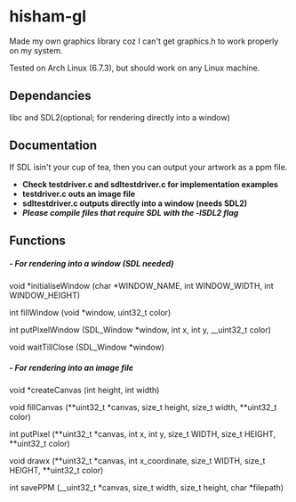 # hisham-gl

Made my own graphics library coz I can't get graphics.h to work properly on my system.

Tested on Arch Linux (6.7.3), but should work on any Linux machine.

## Dependancies

libc and SDL2(optional; for rendering directly into a window)

## Documentation

If SDL isin't your cup of tea, then you can output your artwork as a ppm file.

- **Check testdriver.c and sdltestdriver.c for implementation examples**
- **testdriver.c outs an image file** <br>
- **sdltestdriver.c outputs directly into a window (needs SDL2)** <br>
- **_Please compile files that require SDL with the -lSDL2 flag_**

## Functions

##### - For rendering into a window (SDL needed)

void *initialiseWindow (char *WINDOW_NAME, int WINDOW_WIDTH, int WINDOW_HEIGHT)

int fillWindow (void \*window, uint32_t color)

int putPixelWindow (SDL_Window \*window, int x, int y, \_\_uint32_t color)

void waitTillClose (SDL_Window \*window)

##### - For rendering into an image file

void \*createCanvas (int height, int width)

void fillCanvas (**uint32_t \*canvas, size_t height, size_t width, **uint32_t color)

int putPixel (**uint32_t \*canvas, int x, int y, size_t WIDTH, size_t HEIGHT, **uint32_t color)

void drawx (**uint32_t \*canvas, int x_coordinate, size_t WIDTH, size_t HEIGHT, **uint32_t color)

int savePPM (\_\_uint32_t *canvas, size_t width, size_t height, char *filepath)
